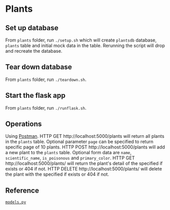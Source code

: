 # Plants

## Set up database
From `plants` folder, run `./setup.sh` which will create `plantsdb` database, `plants` table and initial mock data in the table. Rerunning the script will drop and recreate the database.

## Tear down database
From `plants` folder, run `./teardown.sh`.

## Start the flask app
From `plants` folder, run `./runflask.sh`.

## Operations
Using [Postman](https://www.postman.com/downloads/).
HTTP GET http://localhost:5000/plants will return all plants in the `plants` table. Optional parameter `page` can be specified to return specific page of 10 plants.
HTTP POST http://localhost:5000/plants will add a new plant to the `plants` table. Optional form data are `name`, `scientific_name`, `is_poisonous` and `primary_color`.
HTTP GET http://localhost:5000/plants/<id> will return the plant's detail of the specified <id> if exists or 404 if not.
HTTP DELETE http://localhost:5000/plants/<id> will delete the plant with the specified <id> if exists or 404 if not.

## Reference
[`models.py`](https://github.com/udacity/cd0037-API-Development-and-Documentation-exercises/blob/master/Examples_from_plants_database/Flask-CORS-Example-1/models.py)